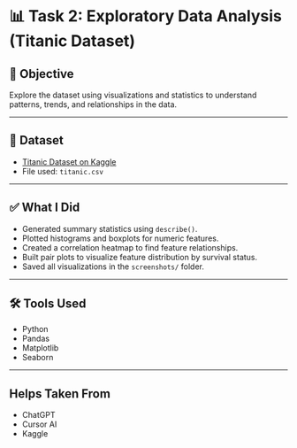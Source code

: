 # 📊 Task 2: Exploratory Data Analysis (Titanic Dataset)

## 🎯 Objective
Explore the dataset using visualizations and statistics to understand patterns, trends, and relationships in the data.

---

## 📁 Dataset
- [Titanic Dataset on Kaggle](https://www.kaggle.com/datasets/yasserh/titanic-dataset)
- File used: `titanic.csv`

---

## ✅ What I Did
- Generated summary statistics using `describe()`.
- Plotted histograms and boxplots for numeric features.
- Created a correlation heatmap to find feature relationships.
- Built pair plots to visualize feature distribution by survival status.
- Saved all visualizations in the `screenshots/` folder.

---

## 🛠 Tools Used
- Python
- Pandas
- Matplotlib
- Seaborn

---

## Helps Taken From
- ChatGPT
- Cursor AI
- Kaggle